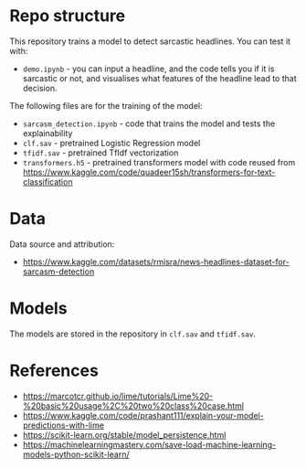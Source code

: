 # Repo structure
This repository trains a model to detect sarcastic headlines. You can test it with:
* `demo.ipynb` - you can input a headline, and the code tells you if it is sarcastic or not, and visualises what features of the headline lead to that decision.

The following files are for the training of the model:
* `sarcasm_detection.ipynb` - code that trains the model and tests the explainability
* `clf.sav` - pretrained Logistic Regression model
* `tfidf.sav` - pretrained TfIdf vectorization 
* `transformers.h5` - pretrained transformers model with code reused from https://www.kaggle.com/code/quadeer15sh/transformers-for-text-classification 

# Data
Data source and attribution:
* https://www.kaggle.com/datasets/rmisra/news-headlines-dataset-for-sarcasm-detection

# Models
The models are stored in the repository in `clf.sav` and `tfidf.sav`.

# References
* https://marcotcr.github.io/lime/tutorials/Lime%20-%20basic%20usage%2C%20two%20class%20case.html
* https://www.kaggle.com/code/prashant111/explain-your-model-predictions-with-lime
* https://scikit-learn.org/stable/model_persistence.html
* https://machinelearningmastery.com/save-load-machine-learning-models-python-scikit-learn/
